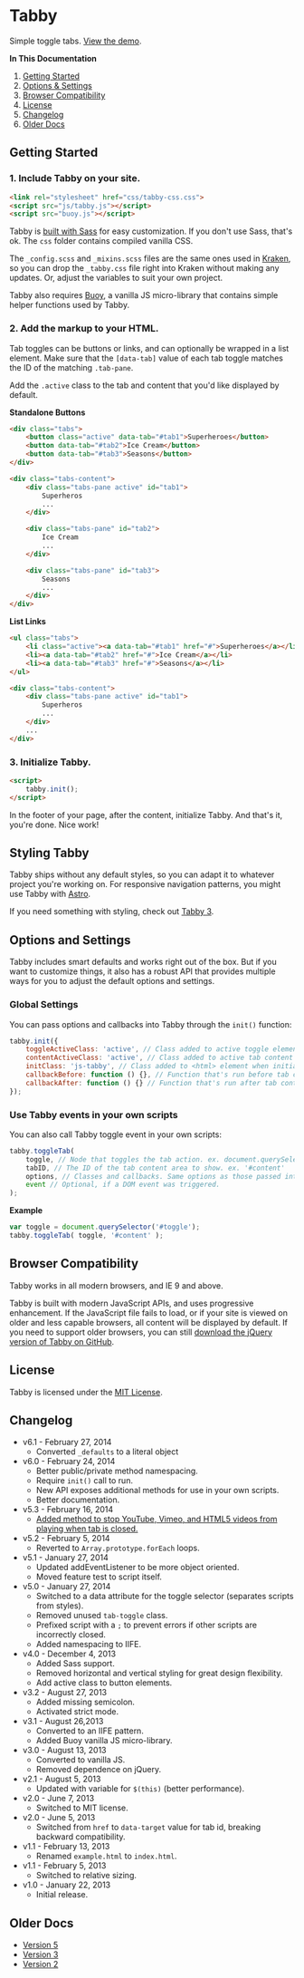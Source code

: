 # Tabby
Simple toggle tabs. [View the demo](http://cferdinandi.github.io/tabby/).

**In This Documentation**

1. [Getting Started](#getting-started)
2. [Options & Settings](#options-and-settings)
3. [Browser Compatibility](#browser-compatibility)
4. [License](#license)
5. [Changelog](#changelog)
6. [Older Docs](#older-docs)



## Getting Started

### 1. Include Tabby on your site.

```html
<link rel="stylesheet" href="css/tabby-css.css">
<script src="js/tabby.js"></script>
<script src="buoy.js"></script>
```

Tabby is [built with Sass](http://sass-lang.com/) for easy customization. If you don't use Sass, that's ok. The `css` folder contains compiled vanilla CSS.

The `_config.scss` and `_mixins.scss` files are the same ones used in [Kraken](http://cferdinandi.github.io/kraken/), so you can drop the `_tabby.css` file right into Kraken without making any updates. Or, adjust the variables to suit your own project.

Tabby also requires [Buoy](http://cferdinandi.github.io/buoy/), a vanilla JS micro-library that contains simple helper functions used by Tabby.

### 2. Add the markup to your HTML.

Tab toggles can be buttons or links, and can optionally be wrapped in a list element. Make sure that the `[data-tab]` value of each tab toggle matches the ID of the matching `.tab-pane`.

Add the `.active` class to the tab and content that you'd like displayed by default.

**Standalone Buttons**

```html
<div class="tabs">
	<button class="active" data-tab="#tab1">Superheroes</button>
	<button data-tab="#tab2">Ice Cream</button>
	<button data-tab="#tab3">Seasons</button>
</div>

<div class="tabs-content">
	<div class="tabs-pane active" id="tab1">
		Superheros
		...
	</div>

	<div class="tabs-pane" id="tab2">
		Ice Cream
		...
	</div>

	<div class="tabs-pane" id="tab3">
		Seasons
		...
	</div>
</div>
```

**List Links**

```html
<ul class="tabs">
	<li class="active"><a data-tab="#tab1" href="#">Superheroes</a></li>
	<li><a data-tab="#tab2" href="#">Ice Cream</a></li>
	<li><a data-tab="#tab3" href="#">Seasons</a></li>
</ul>

<div class="tabs-content">
	<div class="tabs-pane active" id="tab1">
		Superheros
		...
	</div>
	...
</div>
```

### 3. Initialize Tabby.

```html
<script>
	tabby.init();
</script>
```

In the footer of your page, after the content, initialize Tabby. And that's it, you're done. Nice work!



## Styling Tabby

Tabby ships without any default styles, so you can adapt it to whatever project you're working on. For responsive navigation patterns, you might use Tabby with [Astro](http://cferdinandi.github.io/astro/).

If you need something with styling, check out [Tabby 3](http://cferdinandi.github.io/tabby/archive/v3/).



## Options and Settings

Tabby includes smart defaults and works right out of the box. But if you want to customize things, it also has a robust API that provides multiple ways for you to adjust the default options and settings.

### Global Settings

You can pass options and callbacks into Tabby through the `init()` function:

```javascript
tabby.init({
	toggleActiveClass: 'active', // Class added to active toggle elements
	contentActiveClass: 'active', // Class added to active tab content areas
	initClass: 'js-tabby', // Class added to <html> element when initiated
	callbackBefore: function () {}, // Function that's run before tab content is toggled
	callbackAfter: function () {} // Function that's run after tab content is toggled
});
```

### Use Tabby events in your own scripts

You can also call Tabby toggle event in your own scripts:

```javascript
tabby.toggleTab(
	toggle, // Node that toggles the tab action. ex. document.querySelector('#toggle')
	tabID, // The ID of the tab content area to show. ex. '#content'
	options, // Classes and callbacks. Same options as those passed into the init() function.
	event // Optional, if a DOM event was triggered.
);
```

**Example**

```javascript
var toggle = document.querySelector('#toggle');
tabby.toggleTab( toggle, '#content' );
```



## Browser Compatibility

Tabby works in all modern browsers, and IE 9 and above.

Tabby is built with modern JavaScript APIs, and uses progressive enhancement. If the JavaScript file fails to load, or if your site is viewed on older and less capable browsers, all content will be displayed by default. If you need to support older browsers, you can still [download the jQuery version of Tabby on GitHub](https://github.com/cferdinandi/tabby/tree/archive-v2).



## License
Tabby is licensed under the [MIT License](http://gomakethings.com/mit/).



## Changelog
* v6.1 - February 27, 2014
	* Converted `_defaults` to a literal object
* v6.0 - February 24, 2014
	* Better public/private method namespacing.
	* Require `init()` call to run.
	* New API exposes additional methods for use in your own scripts.
	* Better documentation.
* v5.3 - February 16, 2014
	* [Added method to stop YouTube, Vimeo, and HTML5 videos from playing when tab is closed.](https://github.com/cferdinandi/tabby/issues/8)
* v5.2 - February 5, 2014
	* Reverted to `Array.prototype.forEach` loops.
* v5.1 - January 27, 2014
	* Updated addEventListener to be more object oriented.
	* Moved feature test to script itself.
* v5.0 - January 27, 2014
	* Switched to a data attribute for the toggle selector (separates scripts from styles).
	* Removed unused `tab-toggle` class.
	* Prefixed script with a `;` to prevent errors if other scripts are incorrectly closed.
	* Added namespacing to IIFE.
* v4.0 - December 4, 2013
	* Added Sass support.
	* Removed horizontal and vertical styling for great design flexibility.
	* Add active class to button elements.
* v3.2 - August 27, 2013
	* Added missing semicolon.
	* Activated strict mode.
* v3.1 - August 26,2013
	* Converted to an IIFE pattern.
	* Added Buoy vanilla JS micro-library.
* v3.0 - August 13, 2013
	* Converted to vanilla JS.
	* Removed dependence on jQuery.
* v2.1 - August 5, 2013
	* Updated with variable for `$(this)` (better performance).
* v2.0 - June 7, 2013
	* Switched to MIT license.
* v2.0 - June 5, 2013
	* Switched from `href` to `data-target` value for tab id, breaking backward compatibility.
* v1.1 - February 13, 2013
	* Renamed `example.html` to `index.html`.
* v1.1 - February 5, 2013
	* Switched to relative sizing.
* v1.0 - January 22, 2013
	* Initial release.



## Older Docs

* [Version 5](http://cferdinandi.github.io/tabby/archive/v5/)
* [Version 3](http://cferdinandi.github.io/tabby/archive/v3/)
* [Version 2](https://github.com/cferdinandi/tabby/tree/archive-v2)